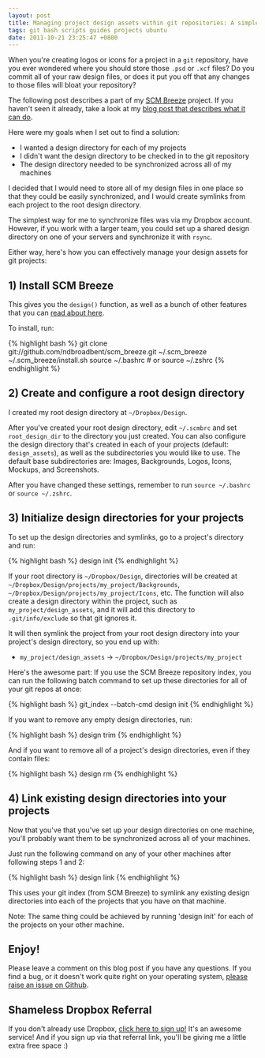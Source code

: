 ```yaml
---
layout: post
title: Managing project design assets within git repositories: A simple solution
tags: git bash scripts guides projects ubuntu
date: 2011-10-21 23:25:47 +0800
---
```

When you're creating logos or icons for a project in a `git` repository,
have you ever wondered where you should store those `.psd` or `.xcf` files?
Do you commit all of your raw design files, or does it put you off that any changes to those files
will bloat your repository?

The following post describes a part of my [SCM Breeze](http://madebynathan.com/2011/10/18/git-shortcuts-like-youve-never-seen-before/)
project. If you haven't seen it already, take a look at my [blog post that describes what it can do](http://madebynathan.com/2011/10/18/git-shortcuts-like-youve-never-seen-before/).

Here were my goals when I set out to find a solution:

* I wanted a design directory for each of my projects
* I didn't want the design directory to be checked in to the git repository
* The design directory needed to be synchronized across all of my machines


I decided that I would need to store all of my design files in one place so that they could be easily
synchronized, and I would create symlinks from each project to the root design directory.

The simplest way for me to synchronize files was via my Dropbox account.
However, if you work with a larger team, you could set up a shared design directory on one
of your servers and synchronize it with `rsync`.


Either way, here's how you can effectively manage your design assets for git projects:


## 1) Install SCM Breeze

This gives you the `design()` function, as well as a bunch of other features that you can [read about here](http://madebynathan.com/2011/10/18/git-shortcuts-like-youve-never-seen-before/).

To install, run:

{% highlight bash %}
git clone git://github.com/ndbroadbent/scm_breeze.git ~/.scm_breeze
~/.scm_breeze/install.sh
source ~/.bashrc   # or source ~/.zshrc
{% endhighlight %}


## 2) Create and configure a root design directory

I created my root design directory at `~/Dropbox/Design`.

After you've created your root design directory, edit `~/.scmbrc` and set `root_design_dir`
to the directory you just created.
You can also configure the design directory that's created in each of your projects
(default: `design_assets`), as well as the subdirectories you would like to use.
The default base subdirectories are: Images, Backgrounds, Logos, Icons, Mockups, and Screenshots.

After you have changed these settings, remember to run `source ~/.bashrc` or `source ~/.zshrc`.


## 3) Initialize design directories for your projects

To set up the design directories and symlinks, go to a project's directory and run:

{% highlight bash %}
design init
{% endhighlight %}

If your root directory is `~/Dropbox/Design`, directories will be created at
`~/Dropbox/Design/projects/my_project/Backgrounds`, `~/Dropbox/Design/projects/my_project/Icons`, etc.
The function will also create a design directory within the project,
such as `my_project/design_assets`, and it will add this directory to `.git/info/exclude` so that git ignores it.

It will then symlink the project from your root design directory into your project's design directory,
so you end up with:

* `my_project/design_assets` -> `~/Dropbox/Design/projects/my_project`


Here's the awesome part: If you use the SCM Breeze repository index,
you can run the following batch command to set up these directories for all of your git repos at once:

{% highlight bash %}
git_index --batch-cmd design init
{% endhighlight %}


If you want to remove any empty design directories, run:

{% highlight bash %}
design trim
{% endhighlight %}

And if you want to remove all of a project's design directories, even if they contain files:

{% highlight bash %}
design rm
{% endhighlight %}


## 4) Link existing design directories into your projects

Now that you've that you've set up your design directories on one machine,
you'll probably want them to be synchronized across all of your machines.

Just run the following command on any of your other machines after following steps 1 and 2:

{% highlight bash %}
design link
{% endhighlight %}

This uses your git index (from SCM Breeze) to symlink any existing design directories
into each of the projects that you have on that machine.

Note: The same thing could be achieved by running 'design init' for each of the projects on your other machine.


## Enjoy!

Please leave a comment on this blog post if you have any questions.
If you find a bug, or it doesn't work quite right on your operating system,
[please raise an issue on Github](https://github.com/ndbroadbent/scm_breeze/issues).


## Shameless Dropbox Referral

If you don't already use Dropbox, [click here to sign up!](http://db.tt/hN3mN1W) It's an awesome service!
And if you sign up via that referral link, you'll be giving me a little extra free space :)


